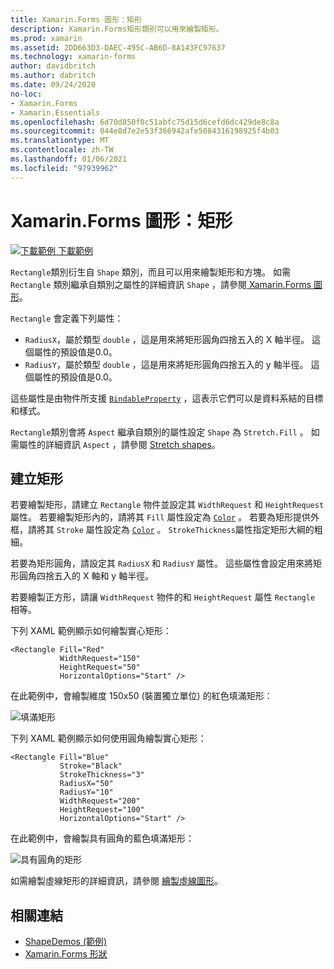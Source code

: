 ```yaml
---
title: Xamarin.Forms 圖形：矩形
description: Xamarin.Forms矩形類別可以用來繪製矩形。
ms.prod: xamarin
ms.assetid: 2DD663D3-DAEC-495C-AB6D-8A143FC97637
ms.technology: xamarin-forms
author: davidbritch
ms.author: dabritch
ms.date: 09/24/2020
no-loc:
- Xamarin.Forms
- Xamarin.Essentials
ms.openlocfilehash: 6d70d850f0c51abfc75d15d6cefd6dc429de8c8a
ms.sourcegitcommit: 044e8d7e2e53f366942afe5084316198925f4b03
ms.translationtype: MT
ms.contentlocale: zh-TW
ms.lasthandoff: 01/06/2021
ms.locfileid: "97939962"
---
```

# <a name="no-locxamarinforms-shapes-rectangle"></a>Xamarin.Forms 圖形：矩形

[![下載範例](~/media/shared/download.png) 下載範例](/samples/xamarin/xamarin-forms-samples/userinterface-shapesdemos/)

`Rectangle`類別衍生自 `Shape` 類別，而且可以用來繪製矩形和方塊。 如需 `Rectangle` 類別繼承自類別之屬性的詳細資訊 `Shape` ，請參閱[ Xamarin.Forms 圖形](index.md)。

`Rectangle` 會定義下列屬性：

- `RadiusX`，屬於類型 `double` ，這是用來將矩形圓角四捨五入的 X 軸半徑。 這個屬性的預設值是0.0。
- `RadiusY`，屬於類型 `double` ，這是用來將矩形圓角四捨五入的 y 軸半徑。 這個屬性的預設值是0.0。

這些屬性是由物件所支援 [`BindableProperty`](xref:Xamarin.Forms.BindableProperty) ，這表示它們可以是資料系結的目標和樣式。

`Rectangle`類別會將 `Aspect` 繼承自類別的屬性設定 `Shape` 為 `Stretch.Fill` 。 如需屬性的詳細資訊 `Aspect` ，請參閱 [Stretch shapes](index.md#stretch-shapes)。

## <a name="create-a-rectangle"></a>建立矩形

若要繪製矩形，請建立 `Rectangle` 物件並設定其 `WidthRequest` 和 `HeightRequest` 屬性。 若要繪製矩形內的，請將其 `Fill` 屬性設定為 [`Color`](xref:Xamarin.Forms.Color) 。 若要為矩形提供外框，請將其 `Stroke` 屬性設定為 [`Color`](xref:Xamarin.Forms.Color) 。 `StrokeThickness`屬性指定矩形大綱的粗細。

若要為矩形圓角，請設定其 `RadiusX` 和 `RadiusY` 屬性。 這些屬性會設定用來將矩形圓角四捨五入的 X 軸和 y 軸半徑。

若要繪製正方形，請讓 `WidthRequest` 物件的和 `HeightRequest` 屬性 `Rectangle` 相等。

下列 XAML 範例顯示如何繪製實心矩形：

```xaml
<Rectangle Fill="Red"
           WidthRequest="150"
           HeightRequest="50"
           HorizontalOptions="Start" />
```

在此範例中，會繪製維度 150x50 (裝置獨立單位) 的紅色填滿矩形：

![填滿矩形](rectangle-images/filled.png "填滿矩形")

下列 XAML 範例顯示如何使用圓角繪製實心矩形：

```xaml
<Rectangle Fill="Blue"
           Stroke="Black"
           StrokeThickness="3"
           RadiusX="50"
           RadiusY="10"
           WidthRequest="200"
           HeightRequest="100"
           HorizontalOptions="Start" />
```

在此範例中，會繪製具有圓角的藍色填滿矩形：

![具有圓角的矩形](rectangle-images/rounded.png "具有圓角的矩形")

如需繪製虛線矩形的詳細資訊，請參閱 [繪製虛線圖形](index.md#draw-dashed-shapes)。

## <a name="related-links"></a>相關連結

- [ShapeDemos (範例) ](/samples/xamarin/xamarin-forms-samples/userinterface-shapesdemos/)
- [Xamarin.Forms 形狀](index.md)
